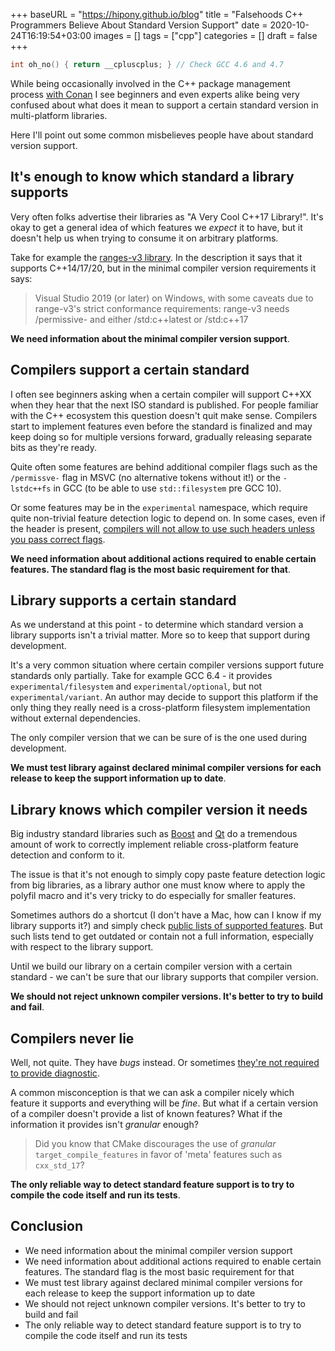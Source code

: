 +++
baseURL = "https://hipony.github.io/blog"
title = "Falsehoods C++ Programmers Believe About Standard Version Support"
date = 2020-10-24T16:19:54+03:00
images = []
tags = ["cpp"]
categories = []
draft = false
+++

```cpp
int oh_no() { return __cpluscplus; } // Check GCC 4.6 and 4.7
```

While being occasionally involved in the C++ package management process [with Conan](https://github.com/conan-io/conan) I see beginners and even experts alike being very confused about what does it mean to support a certain standard version in multi-platform libraries.

Here I'll point out some common misbelieves people have about standard version support.

<!--more-->

## It's enough to know which standard a library supports

Very often folks advertise their libraries as "A Very Cool C++17 Library!". It's okay to get a general idea of which features we _expect_ it to have, but it doesn't help us when trying to consume it on arbitrary platforms.

Take for example the [ranges-v3 library](https://github.com/ericniebler/range-v3). In the description it says that it supports C++14/17/20, but in the minimal compiler version requirements it says:

> Visual Studio 2019 (or later) on Windows, with some caveats due to range-v3's strict conformance requirements: range-v3 needs /permissive- and either /std:c++latest or /std:c++17

**We need information about the minimal compiler version support**.

## Compilers support a certain standard

I often see beginners asking when a certain compiler will support C++XX when they hear that the next ISO standard is published. For people familiar with the C++ ecosystem this question doesn't quit make sense. Compilers start to implement features even before the standard is finalized and may keep doing so for multiple versions forward, gradually releasing separate bits as they're ready.

Quite often some features are behind additional compiler flags such as the `/permissve-` flag in MSVC (no alternative tokens without it!) or the `-lstdc++fs` in GCC (to be able to use `std::filesystem` pre GCC 10).

Or some features may be in the `experimental` namespace, which require quite non-trivial feature detection logic to depend on. In some cases, even if the header is present, [compilers will not allow to use such headers unless you pass correct flags](https://godbolt.org/z/eh76M6).

**We need information about additional actions required to enable certain features. The standard flag is the most basic requirement for that**.

## Library supports a certain standard

As we understand at this point - to determine which standard version a library supports isn't a trivial matter. More so to keep that support during development.

It's a very common situation where certain compiler versions support future standards only partially. Take for example GCC 6.4 - it provides `experimental/filesystem` and `experimental/optional`, but not `experimental/variant`. An author may decide to support this platform if the only thing they really need is a cross-platform filesystem implementation without external dependencies.

The only compiler version that we can be sure of is the one used during development.

**We must test library against declared minimal compiler versions for each release to keep the support information up to date**.

## Library knows which compiler version it needs

Big industry standard libraries such as [Boost](https://github.com/boostorg/asio/blob/develop/include/boost/asio/detail/config.hpp#L95) and [Qt](https://code.woboq.org/qt5/qtbase/src/corelib/global/qcompilerdetection.h.html) do a tremendous amount of work to correctly implement reliable cross-platform feature detection and conform to it.

The issue is that it's not enough to simply copy paste feature detection logic from big libraries, as a library author one must know where to apply the polyfil macro and it's very tricky to do especially for smaller features.

Sometimes authors do a shortcut (I don't have a Mac, how can I know if my library supports it?) and simply check [public lists of supported features](https://en.cppreference.com/w/cpp/compiler_support). But such lists tend to get outdated or contain not a full information, especially with respect to the library support.

Until we build our library on a certain compiler version with a certain standard - we can't be sure that our library supports that compiler version.

**We should not reject unknown compiler versions. It's better to try to build and fail**.

## Compilers never lie

Well, not quite. They have _bugs_ instead. Or sometimes [they're not required to provide diagnostic](https://godbolt.org/z/6PaK5T).

A common misconception is that we can ask a compiler nicely which feature it supports and everything will be _fine_. But what if a certain version of a compiler doesn't provide a list of known features? What if the information it provides isn't _granular_ enough?

> Did you know that CMake discourages the use of _granular_ `target_compile_features` in favor of 'meta' features such as `cxx_std_17`?

**The only reliable way to detect standard feature support is to try to compile the code itself and run its tests**.

## Conclusion

* We need information about the minimal compiler version support
* We need information about additional actions required to enable certain features. The standard flag is the most basic requirement for that
* We must test library against declared minimal compiler versions for each release to keep the support information up to date
* We should not reject unknown compiler versions. It's better to try to build and fail
* The only reliable way to detect standard feature support is to try to compile the code itself and run its tests
